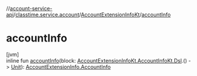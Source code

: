 //[account-service-api](../../../index.md)/[classtime.service.account](../index.md)/[AccountExtensionInfoKt](index.md)/[accountInfo](account-info.md)

# accountInfo

[jvm]\
inline fun [accountInfo](account-info.md)(block: [AccountExtensionInfoKt.AccountInfoKt.Dsl](-account-info-kt/-dsl/index.md).() -&gt; [Unit](https://kotlinlang.org/api/latest/jvm/stdlib/kotlin/-unit/index.html)): [AccountExtensionInfo.AccountInfo](../-account-extension-info/-account-info/index.md)
